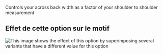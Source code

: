 Controls your across back width as a factor of your shoulder to shoulder measurement

## Effet de cette option sur le motif

![This image shows the effect of this option by superimposing several variants that have a different value for this option](huey_acrossbackfactor_sample.svg "Effect of this option on the pattern")
